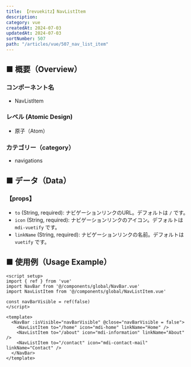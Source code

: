 ```yaml
---
title: 【revuekitz】NavListItem
description: 
category: vue
createdAt: 2024-07-03
updatedAt: 2024-07-03
sortNumber: 507
path: "/articles/vue/507_nav_list_item"
---
```


<nuxt-content-wrapper>

## ■ 概要（Overview）
### コンポーネント名
- NavListItem

### レベル (Atomic Design)
- 原子（Atom）

### カテゴリー（category）
- navigations

## ■ データ（Data）

### 【props】

- `to` (String, required): ナビゲーションリンクのURL。デフォルトは `/` です。
- `icon` (String, required): ナビゲーションリンクのアイコン。デフォルトは `mdi-vuetify` です。
- `linkName` (String, required): ナビゲーションリンクの名前。デフォルトは `vuetify` です。

## ■ 使用例（Usage Example）

```vue
<script setup>
import { ref } from 'vue'
import NavBar from '@/components/global/NavBar.vue'
import NavListItem from '@/components/global/NavListItem.vue'

const navBarVisible = ref(false)
</script>

<template>
  <NavBar :isVisible="navBarVisible" @close="navBarVisible = false">
    <NavListItem to="/home" icon="mdi-home" linkName="Home" />
    <NavListItem to="/about" icon="mdi-information" linkName="About" />
    <NavListItem to="/contact" icon="mdi-contact-mail" linkName="Contact" />
  </NavBar>
</template>

```
</nuxt-content-wrapper>